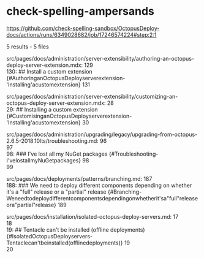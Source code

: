 # check-spelling-ampersands

https://github.com/check-spelling-sandbox/OctopusDeploy-docs/actions/runs/6349028682/job/17246574224#step:2:1

5 results - 5 files

src/pages/docs/administration/server-extensibility/authoring-an-octopus-deploy-server-extension.mdx:
  129  
  130: ## Install a custom extension \{#AuthoringanOctopusDeployserverextension-&#39;Installing&#39;acustomextension}
  131  

src/pages/docs/administration/server-extensibility/customizing-an-octopus-deploy-server-extension.mdx:
  28  
  29: ## Installing a custom extension \{#CustomisinganOctopusDeployserverextension-&#39;Installing&#39;acustomextension}
  30  

src/pages/docs/administration/upgrading/legacy/upgrading-from-octopus-2.6.5-2018.10lts/troubleshooting.md:
  96  
  97  
  98: ### I've lost all my NuGet packages {#Troubleshooting-I&#39;velostallmyNuGetpackages}
  98  
  99  

src/pages/docs/deployments/patterns/branching.md:
  187  
  188: ### We need to deploy different components depending on whether it's a "full" release or a "partial" release {#Branching-Weneedtodeploydifferentcomponentsdependingonwhetherit&#39;sa&quot;full&quot;releaseora&quot;partial&quot;release}
  189  

src/pages/docs/installation/isolated-octopus-deploy-servers.md:
  17  
  18  
  19: ## Tentacle can't be installed (offline deployments) {#IsolatedOctopusDeployservers-Tentaclecan&#39;tbeinstalled(offlinedeployments)}
  19  
  20  
